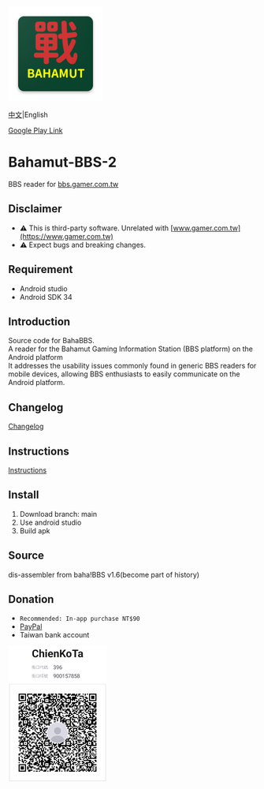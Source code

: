 ![BahaBBS Icon](app/src/main/res/mipmap-xxxhdpi/ic_launcher.webp)

[中文](README.md)|English

[Google Play Link](https://play.google.com/store/apps/details?id=com.kota.Bahamut)

# Bahamut-BBS-2
BBS reader for [bbs.gamer.com.tw](https://bbs.gamer.com.tw)

## Disclaimer
* ⚠️ This is third-party software. Unrelated with [www.gamer.com.tw](https://www.gamer.com.tw)
* ⚠️ Expect bugs and breaking changes.

## Requirement
* Android studio  
* Android SDK 34

## Introduction
Source code for BahaBBS.  
A reader for the Bahamut Gaming Information Station (BBS platform) on the Android platform  
It addresses the usability issues commonly found in generic BBS readers for mobile devices, allowing BBS enthusiasts to easily communicate on the Android platform. 

## Changelog
[Changelog](Changelog.md)

## Instructions
[Instructions](book/outline.md)

## Install
1. Download branch: main
2. Use android studio
3. Build apk

## Source
 dis-assembler from baha!BBS v1.6(become part of history)

## Donation
* ```Recommended: In-app purchase NT$90```
* [PayPal](https://paypal.me/kodakjerec?country.x=TW&locale.x=zh_TW)
* Taiwan bank account  
<img src="developSource/jkopay_QRCode1706152454601.png" width="200">